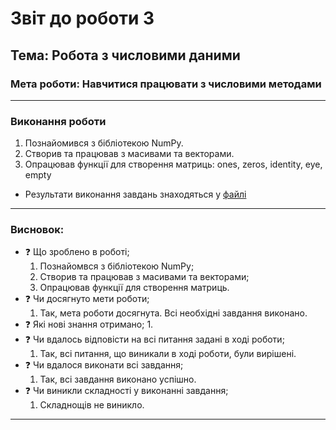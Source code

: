 # Звіт до роботи 3
## Тема: Робота з числовими даними
### Мета роботи: Навчитися працювати з числовими методами

---
### Виконання роботи
 1. Познайомився з бібліотекою NumPy.  
 2. Створив та працював з масивами та векторами.
 3. Опрацював функції для створення матриць: ones, zeros, identity, eye, empty
    
* Результати виконання завдань знаходяться у [файлі](1.ipynb)

---
### Висновок:

- :question: Що зроблено в роботі;
    1. Познайомвся з бібліотекою NumPy;
    2. Створив та працював з масивами та векторами; 
    3. Опрацював функції для створення матриць.
- :question: Чи досягнуто мети роботи;
    1. Так, мета роботи досягнута. Всі необхідні завдання виконано.
- :question: Які нові знання отримано;
    1. 
- :question: Чи вдалось відповісти на всі питання задані в ході роботи;
    1. Так, всі питання, що виникали в ході роботи, були вирішені.
- :question: Чи вдалося виконати всі завдання;
    1. Так, всі завдання виконано успішно.
- :question: Чи виникли складності у виконанні завдання;
    1. Складнощів не виникло. 




---